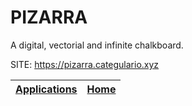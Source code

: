# PIZARRA

 A digital, vectorial and infinite chalkboard.

 SITE: https://pizarra.categulario.xyz

 | [Applications](https://portable-linux-apps.github.io/apps.html) | [Home](https://portable-linux-apps.github.io)
 | --- | --- |
